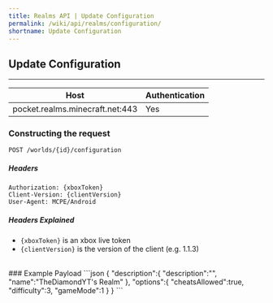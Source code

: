 ```yaml
---
title: Realms API | Update Configuration
permalink: /wiki/api/realms/configuration/
shortname: Update Configuration
---
```

## Update Configuration

---

|Host|Authentication|
|----|--------------|
|pocket.realms.minecraft.net:443|Yes|
  
### Constructing the request
```
POST /worlds/{id}/configuration
```
  
##### Headers
```http
Authorization: {xboxToken}
Client-Version: {clientVersion}
User-Agent: MCPE/Android
```
  
##### Headers Explained
* `{xboxToken}` is an xbox live token  
* `{clientVersion}` is the version of the client (e.g. 1.1.3)  
  
<br>
### Example Payload
```json
{
    "description":{
        "description":"",
        "name":"TheDiamondYT's Realm"
    },
    "options":{
        "cheatsAllowed":true,
        "difficulty":3,
        "gameMode":1
    }
}
```
